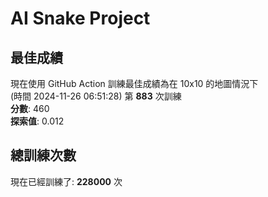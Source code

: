 
# AI Snake Project

## **最佳成績**
現在使用 GitHub Action 訓練最佳成績為在 10x10 的地圖情況下  
(時間 2024-11-26 06:51:28) 第 **883** 次訓練  
**分數**: 460  
**探索值**: 0.012

## 總訓練次數
現在已經訓練了: **228000** 次
